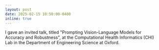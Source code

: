 ```yaml
---
layout: post
date: 2025-02-15 10:50:00-0400
inline: true 
---
```


I gave an invited talk, titled "Prompting Vision-Language Models for Accuracy and Robustness", at the Computational Health Informatics (CHI) Lab in the Department of Engineering Science at Oxford.

